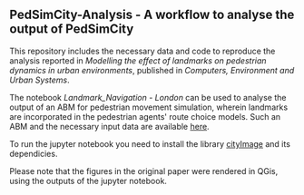 ## PedSimCity-Analysis -  A workflow to analyse the output of PedSimCity
 
This repository includes the necessary data and code to reproduce the analysis reported in *Modelling the effect of landmarks on pedestrian dynamics in urban environments*, published in *Computers, Environment and Urban Systems*.

The notebook *Landmark_Navigation - London* can be used to analyse the output of an ABM for pedestrian movement simulation, wherein landmarks are incorporated in the pedestrian agents' route choice models.
Such an ABM and the necessary input data are available [here](https://github.com/g-filomena/pedSimCity/tree/LandmarkBased).

To run the jupyter notebook you need to install the library [cityImage](https://github.com/g-filomena/cityImage) and its dependicies.

Please note that the figures in the original paper were rendered in QGis, using the outputs of the jupyter notebook.
